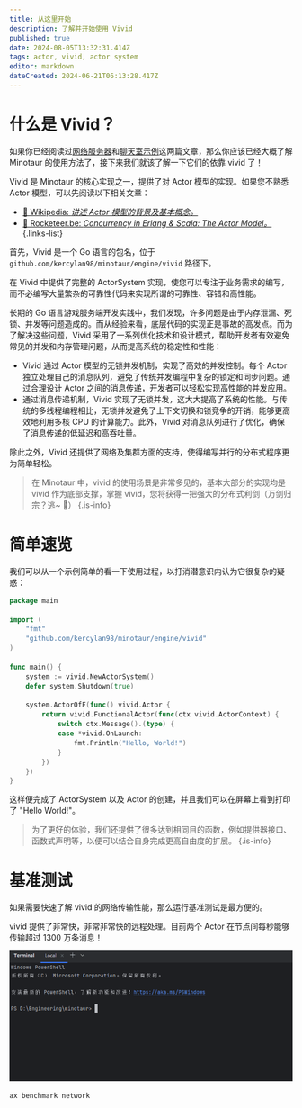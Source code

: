 ```yaml
---
title: 从这里开始
description: 了解并开始使用 Vivid
published: true
date: 2024-08-05T13:32:31.414Z
tags: actor, vivid, actor system
editor: markdown
dateCreated: 2024-06-21T06:13:28.417Z
---
```


# 什么是 Vivid？

如果你已经阅读过[网络服务器](/zh/guide/network-server)和[聊天室示例](/zh/guide/chat-room)这两篇文章，那么你应该已经大概了解 Minotaur 的使用方法了，接下来我们就该了解一下它们的依靠 vivid 了！

Vivid 是 Minotaur 的核心实现之一，提供了对 Actor 模型的实现。如果您不熟悉 Actor 模型，可以先阅读以下相关文章：
- [📖 Wikipedia: *讲述 Actor 模型的背景及基本概念。*](https://zh.wikipedia.org/wiki/%E6%BC%94%E5%91%98%E6%A8%A1%E5%9E%8B)
- [📖 Rocketeer.be: *Concurrency in Erlang & Scala: The Actor Model。*](https://rocketeer.be/articles/concurrency-in-erlang-scala/)
{.links-list}

首先，Vivid 是一个 Go 语言的包名，位于 `github.com/kercylan98/minotaur/engine/vivid` 路径下。

在 Vivid 中提供了完整的 ActorSystem 实现，使您可以专注于业务需求的编写，而不必编写大量繁杂的可靠性代码来实现所谓的可靠性、容错和高性能。

长期的 Go 语言游戏服务端开发实践中，我们发现，许多问题是由于内存泄漏、死锁、并发等问题造成的。而从经验来看，底层代码的实现正是事故的高发点。而为了解决这些问题，Vivid 采用了一系列优化技术和设计模式，帮助开发者有效避免常见的并发和内存管理问题，从而提高系统的稳定性和性能：

- Vivid 通过 Actor 模型的无锁并发机制，实现了高效的并发控制。每个 Actor 独立处理自己的消息队列，避免了传统并发编程中复杂的锁定和同步问题。通过合理设计 Actor 之间的消息传递，开发者可以轻松实现高性能的并发应用。
- 通过消息传递机制，Vivid 实现了无锁并发，这大大提高了系统的性能。与传统的多线程编程相比，无锁并发避免了上下文切换和锁竞争的开销，能够更高效地利用多核 CPU 的计算能力。此外，Vivid 对消息队列进行了优化，确保了消息传递的低延迟和高吞吐量。

除此之外，Vivid 还提供了网络及集群方面的支持，使得编写并行的分布式程序更为简单轻松。

> 在 Minotaur 中，vivid 的使用场景是非常多见的，基本大部分的实现均是 vivid 作为底部支撑，掌握 vivid，您将获得一把强大的分布式利剑（万剑归宗？逃~ 🙈）
{.is-info}

# 简单速览

我们可以从一个示例简单的看一下使用过程，以打消潜意识内认为它很复杂的疑惑：

```go
package main

import (
	"fmt"
	"github.com/kercylan98/minotaur/engine/vivid"
)

func main() {
	system := vivid.NewActorSystem()
	defer system.Shutdown(true)

	system.ActorOfF(func() vivid.Actor {
		return vivid.FunctionalActor(func(ctx vivid.ActorContext) {
			switch ctx.Message().(type) {
			case *vivid.OnLaunch:
				fmt.Println("Hello, World!")
			}
		})
	})
}
```

这样便完成了 ActorSystem 以及 Actor 的创建，并且我们可以在屏幕上看到打印了 "Hello World!"。

> 为了更好的体验，我们还提供了很多达到相同目的函数，例如提供器接口、函数式声明等，以便可以结合自身完成更高自由度的扩展。
{.is-info}

# 基准测试

如果需要快速了解 vivid 的网络传输性能，那么运行基准测试是最方便的。

vivid 提供了非常快，非常非常快的远程处理。目前两个 Actor 在节点间每秒能够传输超过 1300 万条消息！

![branchmark-network.gif](/actor-system/branchmark-network.gif)

```shell
ax benchmark network
```